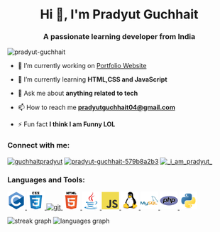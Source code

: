 <h1 align="center">Hi 👋, I'm Pradyut Guchhait</h1>
<h3 align="center">A passionate learning developer from India</h3>

<p align="left"> <img src="https://komarev.com/ghpvc/?username=pradyut-guchhait&label=Profile%20views&color=0e75b6&style=flat" alt="pradyut-guchhait" /> </p>

- 🔭 I’m currently working on [Portfolio Website](pradyutguchhait.wordpress.com)

- 🌱 I’m currently learning **HTML,CSS and JavaScript**

- 💬 Ask me about **anything related to tech**

- 📫 How to reach me **pradyutguchhait04@gmail.com**

- ⚡ Fun fact **I think I am Funny LOL**

<h3 align="left">Connect with me:</h3>
<p align="left">
<a href="https://twitter.com/guchhaitpradyut" target="blank"><img align="center" src="https://raw.githubusercontent.com/rahuldkjain/github-profile-readme-generator/master/src/images/icons/Social/twitter.svg" alt="guchhaitpradyut" height="30" width="40" /></a>
<a href="https://linkedin.com/in/pradyut-guchhait-579b8a2b3" target="blank"><img align="center" src="https://raw.githubusercontent.com/rahuldkjain/github-profile-readme-generator/master/src/images/icons/Social/linked-in-alt.svg" alt="pradyut-guchhait-579b8a2b3" height="30" width="40" /></a>
<a href="https://instagram.com/_i_am_pradyut_" target="blank"><img align="center" src="https://raw.githubusercontent.com/rahuldkjain/github-profile-readme-generator/master/src/images/icons/Social/instagram.svg" alt="_i_am_pradyut_" height="30" width="40" /></a>
</p>

<h3 align="left">Languages and Tools:</h3>
<p align="left"> <a href="https://www.cprogramming.com/" target="_blank" rel="noreferrer"> <img src="https://raw.githubusercontent.com/devicons/devicon/master/icons/c/c-original.svg" alt="c" width="40" height="40"/> </a> <a href="https://www.w3schools.com/css/" target="_blank" rel="noreferrer"> <img src="https://raw.githubusercontent.com/devicons/devicon/master/icons/css3/css3-original-wordmark.svg" alt="css3" width="40" height="40"/> </a> <a href="https://git-scm.com/" target="_blank" rel="noreferrer"> <img src="https://www.vectorlogo.zone/logos/git-scm/git-scm-icon.svg" alt="git" width="40" height="40"/> </a> <a href="https://www.w3.org/html/" target="_blank" rel="noreferrer"> <img src="https://raw.githubusercontent.com/devicons/devicon/master/icons/html5/html5-original-wordmark.svg" alt="html5" width="40" height="40"/> </a> <a href="https://www.java.com" target="_blank" rel="noreferrer"> <img src="https://raw.githubusercontent.com/devicons/devicon/master/icons/java/java-original.svg" alt="java" width="40" height="40"/> </a> <a href="https://developer.mozilla.org/en-US/docs/Web/JavaScript" target="_blank" rel="noreferrer"> <img src="https://raw.githubusercontent.com/devicons/devicon/master/icons/javascript/javascript-original.svg" alt="javascript" width="40" height="40"/> </a> <a href="https://www.linux.org/" target="_blank" rel="noreferrer"> <img src="https://raw.githubusercontent.com/devicons/devicon/master/icons/linux/linux-original.svg" alt="linux" width="40" height="40"/> </a> <a href="https://www.mysql.com/" target="_blank" rel="noreferrer"> <img src="https://raw.githubusercontent.com/devicons/devicon/master/icons/mysql/mysql-original-wordmark.svg" alt="mysql" width="40" height="40"/> </a> <a href="https://www.php.net" target="_blank" rel="noreferrer"> <img src="https://raw.githubusercontent.com/devicons/devicon/master/icons/php/php-original.svg" alt="php" width="40" height="40"/> </a> <a href="https://www.python.org" target="_blank" rel="noreferrer"> <img src="https://raw.githubusercontent.com/devicons/devicon/master/icons/python/python-original.svg" alt="python" width="40" height="40"/> </a> </p>

<p>  <img src="https://streak-stats.demolab.com?user=Pradyut-Guchhait&locale=en&mode=daily&theme=github_dark&hide_border=true&border_radius=5&order=3" height="200" alt="streak graph"  />
  <img src="https://github-readme-stats.vercel.app/api/top-langs?username=Pradyut-Guchhait&locale=en&hide_title=false&layout=compact&card_width=320&langs_count=7&theme=github_dark&hide_border=true&order=2" height="220" alt="languages graph"  /></p>


